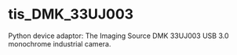 # tis_DMK_33UJ003
Python device adaptor: The Imaging Source DMK 33UJ003 USB 3.0 monochrome industrial camera.
